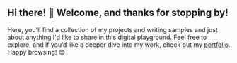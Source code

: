 ## Hi there! 👋 Welcome, and thanks for stopping by!  
Here, you'll find a collection of my projects and writing samples and just about anything I'd like to share in this digital playground. Feel free to explore, and if you’d like a deeper dive into my work, check out my [portfolio](https://ziyadwrites.github.io). Happy browsing! 😊

<!--
**ZiyadWrites/ZiyadWrites** is a ✨ _special_ ✨ repository because its `README.md` (this file) appears on your GitHub profile.

Here are some ideas to get you started:

- 🔭 I’m currently working on ...
- 🌱 I’m currently learning ...
- 👯 I’m looking to collaborate on ...
- 🤔 I’m looking for help with ...
- 💬 Ask me about ...
- 📫 How to reach me: ...
- 😄 Pronouns: ...
- ⚡ Fun fact: ...
-->
